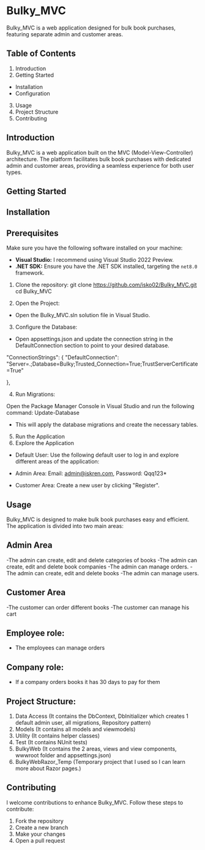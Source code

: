 # Bulky_MVC
Bulky_MVC is a web application designed for bulk book purchases, featuring separate admin and customer areas.
## Table of Contents
1. Introduction
2. Getting Started
- Installation
- Configuration
3. Usage
4. Project Structure
5. Contributing

  
## Introduction
Bulky_MVC is a web application built on the MVC (Model-View-Controller) architecture.
The platform facilitates bulk book purchases with dedicated admin and customer areas,
providing a seamless experience for both user types.


## Getting Started

## Installation

## Prerequisites
Make sure you have the following software installed on your machine:

- **Visual Studio:** I recommend using Visual Studio 2022 Preview.
- **.NET SDK:** Ensure you have the .NET SDK installed, targeting the `net8.0` framework.

1. Clone the repository:
git clone https://github.com/isko02/Bulky_MVC.git
cd Bulky_MVC

2. Open the Project:

- Open the Bulky_MVC.sln solution file in Visual Studio.

3. Configure the Database:

- Open appsettings.json and update the connection string in the DefaultConnection section to point to your desired database.

"ConnectionStrings": {
    "DefaultConnection": "Server=.;Database=Bulky;Trusted_Connection=True;TrustServerCertificate=True"

  },

4. Run Migrations:

Open the Package Manager Console in Visual Studio and run the following command:
Update-Database
- This will apply the database migrations and create the necessary tables.

5. Run the Application
6. Explore the Application

- Default User: 
Use the following default user to log in and explore different areas of the application:

- Admin Area:
Email: admin@iskren.com, 
Password: Qqq123*

- Customer Area:
Create a new user by clicking "Register".


## Usage
Bulky_MVC is designed to make bulk book purchases easy and efficient. The application is divided into two main areas:

## Admin Area
-The admin can create, edit and delete categories of books
-The admin can create, edit and delete  book companies
-The admin can manage orders.
-The admin can create, edit and delete books
-The admin can manage users.
## Customer Area
-The customer can order different books 
-The customer can manage his cart

## Employee role: 
- The employees can manage orders
## Company role: 
- If a company orders books it has 30 days to pay for them


## Project Structure:
1. Data Access (It contains the DbContext, DbInitializer which creates 1 default admin user, all migrations, Repository pattern)
2. Models (It contains all models and viewmodels)
3. Utility (It contains helper classes)
4. Test (It contains NUnit tests)
5. BulkyWeb (It contains the 2 areas, views and view components, wwwroot folder and appsettings.json)
6. BulkyWebRazor_Temp (Temporary project that I used so I can learn more about Razor pages.)


## Contributing
I welcome contributions to enhance Bulky_MVC. Follow these steps to contribute:

1. Fork the repository
2. Create a new branch
3. Make your changes
4. Open a pull request

